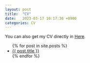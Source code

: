 ```yaml
---
layout: post
title:  "CV"
date:   2023-03-17 10:17:36 +0900
categories: CV
---
```

<object data="/assets/foo.pdf" width="1000" height="1000" type="application/pdf"></object>
You can also get my CV directly in [Here](/assets/foo.pdf).
<!--  ![My helpful screenshoet](/assets/new2.png) -->
<!--  [My helpful screenshot2](/assets/foo.pdf) -->
<!--Hello
Check out the [Jekyll docs][jekyll-docs] for more info on how to get the most out of Jekyll. File all bugs/feature requests at [Jekyll’s GitHub repo][jekyll-gh]. If you have questions, you can ask them on [Jekyll Talk][jekyll-talk].
[jekyll-docs]: https://jekyllrb.com/docs/home
[jekyll-gh]:   https://github.com/jekyll/jekyll
[jekyll-talk]: https://talk.jekyllrb.com/ -->
<ul>
  {% for post in site.posts %}
    <li>
      <a href="{{ post.url }}">{{ post.title }}</a>
    </li>
  {% endfor %}
</ul>